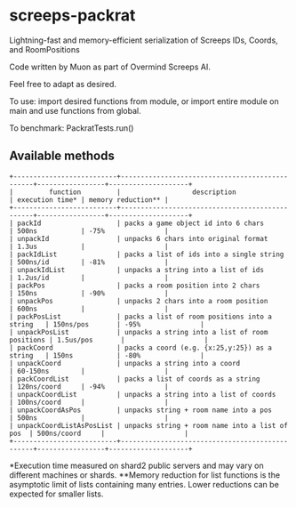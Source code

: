 # screeps-packrat

Lightning-fast and memory-efficient serialization of Screeps IDs, Coords, and RoomPositions

Code written by Muon as part of Overmind Screeps AI.

Feel free to adapt as desired.

To use: import desired functions from module, or import entire module on main and use functions from global.

To benchmark: PackratTests.run()

## Available methods
```
+--------------------------+------------------------------------------------+-----------------+--------------------+
|         function         |                  description                   | execution time* | memory reduction** |
+--------------------------+------------------------------------------------+-----------------+--------------------+
| packId                   | packs a game object id into 6 chars            | 500ns           | -75%               |
| unpackId                 | unpacks 6 chars into original format           | 1.3us           |                    |
| packIdList               | packs a list of ids into a single string       | 500ns/id        | -81%               |
| unpackIdList             | unpacks a string into a list of ids            | 1.2us/id        |                    |
| packPos                  | packs a room position into 2 chars             | 150ns           | -90%               |
| unpackPos                | unpacks 2 chars into a room position           | 600ns           |                    |
| packPosList              | packs a list of room positions into a string   | 150ns/pos       | -95%               |
| unpackPosList            | unpacks a string into a list of room positions | 1.5us/pos       |                    |
| packCoord                | packs a coord (e.g. {x:25,y:25}) as a string   | 150ns           | -80%               |
| unpackCoord              | unpacks a string into a coord                  | 60-150ns        |                    |
| packCoordList            | packs a list of coords as a string             | 120ns/coord     | -94%               |
| unpackCoordList          | unpacks a string into a list of coords         | 100ns/coord     |                    |
| unpackCoordAsPos         | unpacks string + room name into a pos          | 500ns           |                    |
| unpackCoordListAsPosList | unpacks string + room name into a list of pos  | 500ns/coord     |                    |
+--------------------------+------------------------------------------------+-----------------+--------------------+
```

*Execution time measured on shard2 public servers and may vary on different machines or shards.
**Memory reduction for list functions is the asymptotic limit of lists containing many entries. Lower reductions can be expected for smaller lists.

